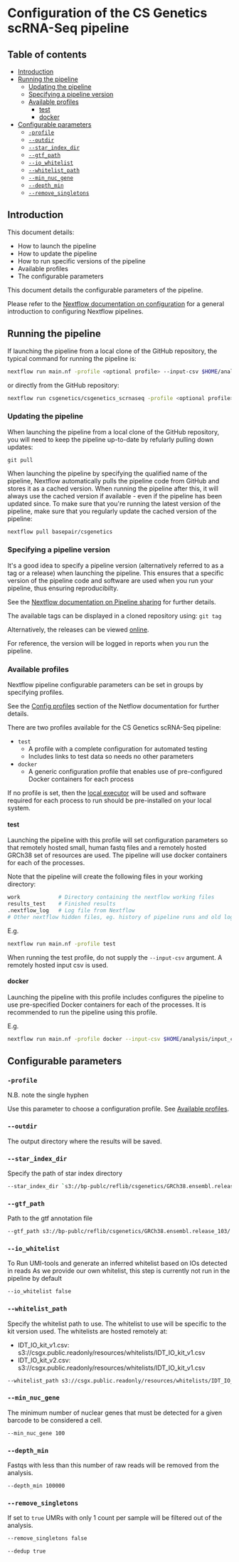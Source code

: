 # Configuration of the CS Genetics scRNA-Seq pipeline

## Table of contents

- [Introduction](#introduction)
- [Running the pipeline](#running-the-pipeline)
  - [Updating the pipeline](#updating-the-pipeline)
  - [Specifying a pipeline version](#specifying-a-pipeline-version)
  - [Available profiles](#available-profiles)
    - [test](#test)
    - [docker](#docker)
- [Configurable parameters](#configurable-parameters)
  - [`-profile`](#profile)
  - [`--outdir`](#outdir)
  - [`--star_index_dir`](#star-index-dir)
  - [`--gtf_path`](#gtf_path)
  - [`--io_whitelist`](#io_whitelist)
  - [`--whitelist_path`](#whitelist_path)
  - [`--min_nuc_gene`](#min_nuc_gene)
  - [`--depth_min`](#depth_min)
  - [`--remove_singletons`](#remove_singletons)

## Introduction
This document details:
- How to launch the pipeline
- How to update the pipeline
- How to run specific versions of the pipeline
- Available profiles
- The configurable parameters

This document details the configurable parameters of the pipeline.

Please refer to the [Nextflow documentation on configuration](https://www.nextflow.io/docs/latest/config.html)
for a general introduction to configuring Nextflow pipelines.

## Running the pipeline

If launching the pipeline from a local clone of the GitHub repository, the typical command for running the pipeline is:
```bash
nextflow run main.nf -profile <optional profile> --input-csv $HOME/analysis/input_csv/input_csv.csv
```

or directly from the GitHub repository:

```bash
nextflow run csgenetics/csgenetics_scrnaseq -profile <optional profile> --input-csv $HOME/analysis/input_csv/input_csv.csv
```

### Updating the pipeline
When launching the pipeline from a local clone of the GitHub repository, you will need to keep the pipeline up-to-date by refularly pulling down updates:
```
git pull
```
When launching the pipeline by specifying the qualified name of the pipeline, Nextflow automatically pulls the pipeline code from GitHub and stores it as a cached version. When running the pipeline after this, it will always use the cached version if available - even if the pipeline has been updated since. To make sure that you're running the latest version of the pipeline, make sure that you regularly update the cached version of the pipeline:

```bash
nextflow pull basepair/csgenetics
```

### Specifying a pipeline version

It's a good idea to specify a pipeline version (alternatively referred to as a tag or a release) when launching the pipeline. This ensures that a specific version of the pipeline code and software are used when you run your pipeline, thus ensuring reproducibilty.

See the [Nextflow documentation on Pipeline sharing](https://www.nextflow.io/docs/latest/sharing.html) for further details.

The available tags can be displayed in a cloned repository using:
`git tag`

Alternatively, the releases can be viewed [online](https://github.com/csgenetics/csgenetics_scrnaseq/releases).

For reference, the version will be logged in reports when you run the pipeline.


### Available profiles
Nextflow pipeline configurable parameters can be set in groups by specifying profiles.

See the [Config profiles](https://www.nextflow.io/docs/latest/config.html#config-profiles) section of the Netflow documentation for further details.

There are two profiles available for the CS Genetics scRNA-Seq pipeline:
- `test`
  - A profile with a complete configuration for automated testing
  - Includes links to test data so needs no other parameters
- `docker`
  - A generic configuration profile that enables use of pre-configured Docker containers for each process

If no profile is set, then the [local executor](https://www.nextflow.io/docs/latest/executor.html#local) will be used and software required for each process to run should be pre-installed on your local system. 

#### test
Launching the pipeline with this profile will set configuration parameters so that remotely hosted small, human fastq files and a remotely hosted GRCh38 set of resources are used. The pipeline will use docker containers for each of the processes.

Note that the pipeline will create the following files in your working directory:

```bash
work            # Directory containing the nextflow working files
results_test    # Finished results
.nextflow_log   # Log file from Nextflow
# Other nextflow hidden files, eg. history of pipeline runs and old logs.
```
E.g.
```bash
nextflow run main.nf -profile test
```

When running the test profile, do not supply the `--input-csv` argument. A remotely hosted input csv is used.

#### docker
Launching the pipeline with this profile includes configures the pipeline to use pre-specified Docker containers for each of the processes. It is recommended to run the pipeline using this profile.

E.g.
```bash
nextflow run main.nf -profile docker --input-csv $HOME/analysis/input_csv/input_csv.csv
```

## Configurable parameters

### `-profile`
N.B. note the single hyphen

Use this parameter to choose a configuration profile. See [Available profiles](#available-profiles).

### `--outdir`

The output directory where the results will be saved.

### `--star_index_dir`
Specify the path of star index directory 

```bash
--star_index_dir `s3://bp-publc/reflib/csgenetics/GRCh38.ensembl.release_103/star_index`
```
 
### `--gtf_path` 

Path to the gtf annotation file

```bash
--gtf_path s3://bp-publc/reflib/csgenetics/GRCh38.ensembl.release_103/
```

### `--io_whitelist`
<!-- TODO remove -->
To Run UMI-tools and generate an inferred whitelist based on IOs detected in reads
As we provide our own whitelist, this step is currently not run in the pipeline by default

```bash
--io_whitelist false
```

### `--whitelist_path`
Specify the whitelist path to use. The whitelist to use will be specific to the kit version used.
The whitelists are hosted remotely at: 

- IDT_IO_kit_v1.csv: s3://csgx.public.readonly/resources/whitelists/IDT_IO_kit_v1.csv
- IDT_IO_kit_v2.csv: s3://csgx.public.readonly/resources/whitelists/IDT_IO_kit_v1.csv

```bash
--whitelist_path s3://csgx.public.readonly/resources/whitelists/IDT_IO_kit_v1.csv
```

### `--min_nuc_gene`

The minimum number of nuclear genes that must be detected for a given barcode to be considered a cell.

```bash
--min_nuc_gene 100
```

### `--depth_min`

Fastqs with less than this number of raw reads will be removed from the analysis.

```bash
--depth_min 100000
```

### `--remove_singletons`

If set to `true` UMRs with only 1 count per sample will be filtered out of the analysis.

```bash
--remove_singletons false
```

```bash
--dedup true
```
